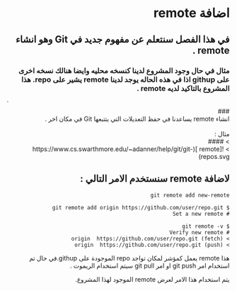 # <div dir = rtl >  اضافة remote  </div>
 
 ## <div dir=rtl> في هذا الفصل  سنتعلم  عن مفهوم جديد في Git  وهو انشاء remote .</div>
 ### <div dir = rtl> مثال في حال وجود المشروع لدينا كنسخه محليه وايضا هنالك نسخه اخرى على githup اذا في هذه الحاله يوجد لدينا remote يشير على repo. هذا المشروع بالتاكيد لديه  remote . 
</div > 
`<div dir=rtl>
 ### <div dir= rtl>انشاء remote يساعدنا في حفظ  التعديلات التي يتتبعها Git في مكان اخر  .</div>   <br>   <div dir = rtl> مثال : </div>
> #### <div dir=rtl></div>
> ![remote ](https://www.cs.swarthmore.edu/~adanner/help/git/git-repos.svg)

<br>
 
## <div dir=rtl>لاضافة remote  سنستخدم الامر التالي :</div>
>
```
git remote add new-remote 
```

```
$ git remote add origin https://github.com/user/repo.git
# Set a new remote

$ git remote -v
# Verify new remote
> origin  https://github.com/user/repo.git (fetch)
> origin  https://github.com/user/repo.git (push)

```

هذا remote يعمل كمؤشر لمكان تواجد repo الموجودة على githup.في حال تم استخدام امر git push او امر git pull سيتم استخدام  الريموت .

</div>



<div dir=rtl>
يتم استخدام هذا الامر لعرض remote الموجود لهذا المشروع.
</div>
<div dir=rtl>

</div>


